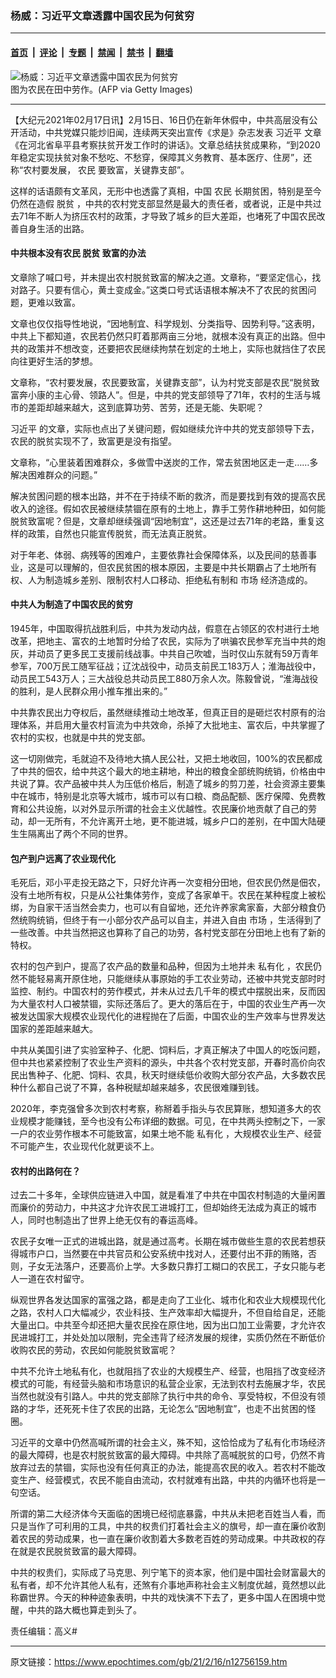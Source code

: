 ### 杨威：习近平文章透露中国农民为何贫穷

---

#### [首页](../../../..?n12756159) &nbsp;|&nbsp; [评论](../../../../../epoch-comment?n12756159) &nbsp;|&nbsp; [专题](../../../../../epoch-special?n12756159) &nbsp;|&nbsp; [禁闻](../../../../../epoch-news?n12756159) &nbsp;|&nbsp; [禁书](../../../../../books?n12756159) &nbsp;|&nbsp; [翻墙](https://github.com/gfw-breaker/nogfw/blob/master/README.md?n12756159)


<div><img alt="杨威：习近平文章透露中国农民为何贫穷" class="attachment-djy_600_400 size-djy_600_400 wp-post-image" src="https://i.epochtimes.com/assets/uploads/2021/02/GettyImages-615562488-600x400.jpg"/>
<div class="caption">
 图为农民在田中劳作。(AFP via Getty Images)
</div></div><hr/><div class="post_content" id="artbody" itemprop="articleBody">
 <!-- article content begin -->
 <p>
  【大纪元2021年02月17日讯】2月15日、16日仍在新年休假中，中共高层没有公开活动，中共党媒只能炒旧闻，连续两天突出宣传《求是》杂志发表
  <ok href="https://www.epochtimes.com/gb/tag/%E4%B9%A0%E8%BF%91%E5%B9%B3.html">
   习近平
  </ok>
  文章《在河北省阜平县考察扶贫开发工作时的讲话》。文章总结扶贫成果称，“到2020年稳定实现扶贫对象不愁吃、不愁穿，保障其义务教育、基本医疗、住房”，还称“农村要发展，
  <ok href="https://www.epochtimes.com/gb/tag/%E5%86%9C%E6%B0%91.html">
   农民
  </ok>
  要致富，关键靠支部”。
 </p>
 <p>
  这样的话语颇有文革风，无形中也透露了真相，中国
  <ok href="https://www.epochtimes.com/gb/tag/%E5%86%9C%E6%B0%91.html">
   农民
  </ok>
  长期贫困，特别是至今仍然在造假
  <ok href="https://www.epochtimes.com/gb/tag/%E8%84%B1%E8%B4%AB.html">
   脱贫
  </ok>
  ，中共的农村党支部显然是最大的责任者，或者说，正是中共过去71年不断人为挤压农村的政策，才导致了城乡的巨大差距，也堵死了中国农民改善自身生活的出路。
 </p>
 <h4>
  <strong>
   中共根本没有农民
   <ok href="https://www.epochtimes.com/gb/tag/%E8%84%B1%E8%B4%AB.html">
    脱贫
   </ok>
   致富的办法
  </strong>
 </h4>
 <p>
  文章除了喊口号，并未提出农村脱贫致富的解决之道。文章称，“要坚定信心，找对路子。只要有信心，黄土变成金。”这类口号式话语根本解决不了农民的贫困问题，更难以致富。
 </p>
 <p>
  文章也仅仅指导性地说，“因地制宜、科学规划、分类指导、因势利导。”这表明，中共上下都知道，农民若仍然只盯着那两亩三分地，就根本没有真正的出路。但中共的政策并不想改变，还要把农民继续拘禁在划定的土地上，实际也就挡住了农民向往更好生活的梦想。
 </p>
 <p>
  文章称，“农村要发展，农民要致富，关键靠支部”，认为村党支部是农民“脱贫致富奔小康的主心骨、领路人”。但是，中共的党支部领导了71年，农村的生活与城市的差距却越来越大，这到底算功劳、苦劳，还是无能、失职呢？
 </p>
 <p>
  <ok href="https://www.epochtimes.com/gb/tag/%E4%B9%A0%E8%BF%91%E5%B9%B3.html">
   习近平
  </ok>
  的文章，实际也点出了关键问题，假如继续允许中共的党支部领导下去，农民的脱贫实现不了，致富更是没有指望。
 </p>
 <p>
  文章称，“心里装着困难群众，多做雪中送炭的工作，常去贫困地区走一走……多解决困难群众的问题。”
 </p>
 <p>
  解决贫困问题的根本出路，并不在于持续不断的救济，而是要找到有效的提高农民收入的途径。假如农民被继续禁锢在原有的土地上，靠手工劳作耕地种田，如何能脱贫致富呢？但是，文章却继续强调“因地制宜”，这还是过去71年的老路，重复这样的政策，自然也只能宣传脱贫，而无法真正脱贫。
 </p>
 <p>
  对于年老、体弱、病残等的困难户，主要依靠社会保障体系，以及民间的慈善事业，这是可以理解的，但农民贫困的根本原因，主要是中共长期霸占了土地所有权、人为制造城乡差别、限制农村人口移动、拒绝私有制和
  <ok href="https://www.epochtimes.com/gb/tag/%E5%B8%82%E5%9C%BA.html">
   市场
  </ok>
  经济造成的。
 </p>
 <h4>
  <strong>
   中共人为制造了中国农民的贫穷
  </strong>
 </h4>
 <p>
  1945年，中国取得抗战胜利后，中共为发动内战，假意在占领区的农村进行土地改革，把地主、富农的土地暂时分给了农民，实际为了哄骗农民参军充当中共的炮灰，并动员了更多民工支援前线战事。中共自己吹嘘，当时仅山东就有59万青年参军，700万民工随军征战；辽沈战役中，动员支前民工183万人；淮海战役中，动员民工543万人；三大战役总共动员民工880万余人次。陈毅曾说，“淮海战役的胜利，是人民群众用小推车推出来的。”
 </p>
 <p>
  中共靠农民出力夺权后，虽然继续推动土地改革，但真正目的是砸烂农村原有的治理体系，并启用大量农村盲流为中共效命，杀掉了大批地主、富农后，中共掌握了农村的实权，也就是中共的党支部。
 </p>
 <p>
  这一切刚做完，毛就迫不及待地大搞人民公社，又把土地收回，100%的农民都成了中共的佃农，给中共这个最大的地主耕地，种出的粮食全部统购统销，价格由中共说了算。农产品被中共人为压低价格后，制造了城乡的剪刀差，社会资源主要集中在城市，特别是北京等大城市，城市可以有口粮、商品配额、医疗保障、免费教育和公共设施，以对外显示所谓的社会主义优越性。农民廉价地贡献了自己的劳动，却一无所有，不允许离开土地，更不能进城，城乡户口的差别，在中国大陆硬生生隔离出了两个不同的世界。
 </p>
 <h4>
  <strong>
   包产到户远离了农业现代化
  </strong>
 </h4>
 <p>
  毛死后，邓小平走投无路之下，只好允许再一次变相分田地，但农民仍然是佃农，没有土地所有权，只是从公社集体劳作，变成了各家单干。农民在某种程度上被松绑，为自家干活当然会卖力，也可以有自留地，还允许养家禽家畜，大部分粮食仍然统购统销，但终于有一小部分农产品可以自主，并进入自由
  <ok href="https://www.epochtimes.com/gb/tag/%E5%B8%82%E5%9C%BA.html">
   市场
  </ok>
  ，生活得到了一些改善。中共当然把这也算称了自己的功劳，各村党支部在分田地上也有了新的特权。
 </p>
 <p>
  农村的包产到户，提高了农产品的数量和品种，但因为土地并未
  <ok href="https://www.epochtimes.com/gb/tag/%E7%A7%81%E6%9C%89%E5%8C%96.html">
   私有化
  </ok>
  ，农民仍然不能轻易离开原住地，只能继续从事原始的手工农业劳动，还被中共党支部时时监控、制约。中国农村的劳作模式，并未从过去几千年的模式中摆脱出来，反而因为大量农村人口被禁锢，实际还落后了。更大的落后在于，中国的农业生产再一次被发达国家大规模农业现代化的进程抛在了后面，中国农业的生产效率与世界发达国家的差距越来越大。
 </p>
 <p>
  中共从美国引进了实验室种子、化肥、饲料后，才真正解决了中国人的吃饭问题，但中共也紧紧控制了农业生产资料的源头，中共各个农村党支部，开春时高价向农民出售种子、化肥、饲料、农具，秋天时继续低价收购大部分农产品，大多数农民种什么都自己说了不算，各种税赋却越来越多，农民很难赚到钱。
 </p>
 <p>
  2020年，李克强曾多次到农村考察，称掰着手指头与农民算账，想知道多大的农业规模才能赚钱，至今也没有公布详细的数据。可见，在中共两头控制之下，一家一户的农业劳作根本不可能致富，如果土地不能
  <ok href="https://www.epochtimes.com/gb/tag/%E7%A7%81%E6%9C%89%E5%8C%96.html">
   私有化
  </ok>
  ，大规模农业生产、经营不可能产生，农业现代化就更谈不上。
 </p>
 <h4>
  <strong>
   农村的出路何在？
  </strong>
 </h4>
 <p>
  过去二十多年，全球供应链进入中国，就是看准了中共在中国农村制造的大量闲置而廉价的劳动力，中共这才允许农民工进城打工，但却始终无法成为真正的城市人，同时也制造出了世界上绝无仅有的春运高峰。
 </p>
 <p>
  农民子女唯一正式的进城出路，就是通过高考。长期在城市做些生意的农民若想获得城市户口，当然要在中共官员和公安系统中找对人，还要付出不菲的贿赂，否则，子女无法落户，还要高价上学。大多数只靠打工糊口的农民工，子女只能与老人一道在农村留守。
 </p>
 <p>
  纵观世界各发达国家的富强之路，都是走向了工业化、城市化和农业大规模现代化之路，农村人口大幅减少，农业科技、生产效率却大幅提升，不但自给自足，还能大量出口。中共至今却还把大量农民拴在原住地，因为出口加工业需要，才允许农民进城打工，并处处加以限制，完全违背了经济发展的规律，实质仍然在不断低价收购农民的劳动，农民如何能脱贫致富呢？
 </p>
 <p>
  中共不允许土地私有化，也就阻挡了农业的大规模生产、经营，也阻挡了改变经济模式的可能，有经营头脑和市场意识的私营企业家，无法到农村去施展才华，农民当然也就没有引路人。中共的党支部除了执行中共的命令、享受特权，不但没有领路的才华，还死死卡住了农民的出路，无论怎么“因地制宜”，也走不出贫困的怪圈。
 </p>
 <p>
  习近平的文章中仍然高喊所谓的社会主义，殊不知，这恰恰成为了私有化市场经济的最大障碍，也是农村脱贫致富的最大障碍。中共除了高喊脱贫的口号，仍然不肯放弃过去的禁锢，实际也没有任何真正的办法，能提高农民的收入。若农村不能改变生产、经营模式，农民不能自由流动，农村就难有出路，中共的内循环也将是一句空话。
 </p>
 <p>
  所谓的第二大经济体今天面临的困境已经彻底暴露，中共从未把老百姓当人看，而只是当作了可利用的工具，中共的权贵们打着社会主义的旗号，却一直在廉价收割着农民的劳动成果，也一直在廉价收割着大多数老百姓的劳动成果。中共政权的存在就是农民脱贫致富的最大障碍。
 </p>
 <p>
  中共的权贵们，实际成了马克思、列宁笔下的资本家，他们是中国社会财富最大的私有者，却不允许其他人私有，还煞有介事地声称社会主义制度优越，竟然想以此称霸世界。今天的种种迹象表明，中共的戏快演不下去了，更多中国人在困境中觉醒，中共的路大概也算走到头了。
 </p>
 <p>
  责任编辑：高义#
 </p>
 <!-- article content end -->
 <div id="below_article_ad">
 </div>
</div>


---

原文链接：https://www.epochtimes.com/gb/21/2/16/n12756159.htm